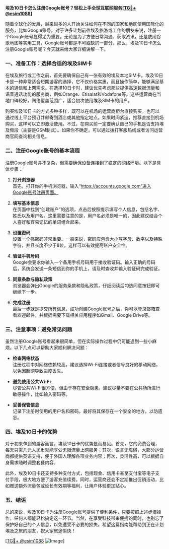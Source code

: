 **埃及10日卡怎么注册Google账号？轻松上手全球互联网服务[[TG💪+ @esim1088](https://t.me/s/esim1088)]**

随着全球化的发展，越来越多的人开始关注如何在不同的国家和地区使用国际化的服务，比如Google账号。对于许多计划前往埃及旅游或工作的朋友来说，注册一个Google账号显得尤为重要。无论是为了方便日常沟通、获取资讯，还是使用谷歌地图等实用工具，Google账号都是不可或缺的一部分。那么，埃及10日卡怎么注册Google账号呢？今天就来给大家详细讲解一下。

### **一、准备工作：选择合适的埃及SIM卡**

在埃及旅行或工作之前，首先要确保自己有一张有效的埃及本地SIM卡。埃及10日卡是一种非常适合短期游客的选择，它不仅价格实惠，而且操作简单，能够满足基本的通信和上网需求。在选择10日卡时，建议优先考虑那些提供高速数据流量和语音通话功能的服务商，例如Orange、Etisalat和Vodafone等。这些运营商在当地口碑较好，网络覆盖范围广，适合初次使用埃及SIM卡的用户。

购买埃及10日卡的方式多种多样，既可以在机场的运营商柜台直接购买，也可以通过线上平台预订并邮寄到酒店或其他指定地点。如果时间紧迫，推荐直接到机场购买，这样可以立即激活使用。不过，在购买前一定要确认自己的手机是否支持埃及频段（主要是GSM制式）。如果你不确定，可以通过拨打客服热线或者访问运营商官网查询相关信息。

### **二、注册Google账号的基本流程**

注册Google账号并不复杂，但需要确保设备连接到了稳定的网络环境。以下是具体步骤：

1. **打开浏览器**  
   首先，打开你的手机浏览器，输入“https://accounts.google.com”进入Google账号注册页面。

2. **填写基本信息**  
   在页面中找到“创建账户”的选项，点击后按照提示填写个人信息，包括名字、姓氏以及用户名。这里需要注意的是，用户名必须是唯一的，因此建议结合个人喜好和容易记忆的单词组合起来。

3. **设置密码**  
   设置一个强密码非常重要。一般来说，密码应包含大小写字母、数字以及特殊字符，并且长度不少于8位。这样可以有效提高账户安全性。

4. **验证手机号码**  
   Google会要求你输入一个备用手机号码用于接收验证码。输入正确的号码后，系统会发送一条短信到你的手机上，请及时查收并输入验证码完成验证。

5. **同意条款与隐私政策**  
   浏览器会弹出Google的服务条款和隐私政策，仔细阅读后勾选同意按钮即可继续下一步。

6. **完成注册**  
   最后一步就是提交所有信息，成功创建Google账号之后，你可以登录邮箱查看欢迎邮件，并根据需要下载相关应用程序如Gmail、Google Drive等。

### **三、注意事项：避免常见问题**

虽然注册Google账号看起来很简单，但在实际操作过程中仍可能遇到一些小麻烦。以下几点可以帮助大家顺利解决问题：

- **检查网络状态**  
  注册过程中对网络依赖较高，建议选择Wi-Fi连接或者信号良好的移动网络，以免因断网导致进度丢失。
  
- **避免使用公共Wi-Fi**  
  尽管公共Wi-Fi很方便，但由于存在安全隐患，建议尽量不要在公共场所进行敏感操作，比如输入密码等。

- **妥善保管信息**  
  记录下注册时使用的用户名和密码，最好将其保存在一个安全的地方，以防遗忘。

### **四、埃及10日卡的优势**

对于初来乍到的游客而言，埃及10日卡的优势显而易见。首先，它的资费合理，每天只需几元人民币就能享受无限流量上网服务；其次，语言无障碍，大部分运营商都提供英语支持，便于外国人理解各项业务内容；再次，灵活性高，可以根据自身需求随时调整套餐内容。

此外，埃及10日卡还支持多种支付方式，包括现金、信用卡甚至支付宝等电子支付手段，极大地方便了游客充值续费。同时，运营商还会不定期推出促销活动，比如赠送额外流量包或延长有效期等福利，让用户体验更加贴心。

### **五、结语**

总的来说，埃及10日卡为注册Google账号提供了便利条件，只要按照上述步骤操作，任何人都能轻松搞定这一环节。当然，在享受科技带来便捷的同时，也别忘了保护好自己的个人信息，以免遭受不必要的损失。希望这篇指南能帮助到正在计划埃及之旅的朋友，祝大家旅途愉快！

[[TG💪+ @esim1088](https://t.me/s/esim1088) ![Image](https://i.postimg.cc/4NQfJmqS/Snipaste-2025-05-13-00-14-12.png)]